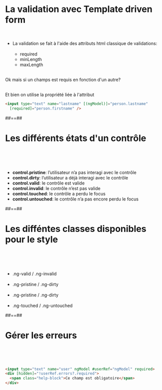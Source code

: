 <!-- .slide: class="with-code inconsolata" -->
# La validation avec Template driven form
<br>

- La validation se fait à l'aide des attributs html classique de validations:<br><br>
    - required
    - minLength
    - maxLength
<br><br>

Ok mais si un champs est requis en fonction d'un autre?
<!-- .element: class="important" -->
<br>
Et bien on utilise la propriété liée à l'attribut
<br>

```html
<input type="text" name="lastname" [(ngModel)]="person.lastname"
  [required]="person.firstname" />
```
<!-- .element: class="big-code" -->

##==##

<!-- .slide -->
# Les différents états d'un contrôle
<br><br><br>

- <b>control.pristine</b>: l’utilisateur n’a pas interagi avec le contrôle
- <b>control.dirty</b>: l’utilisateur a déjà interagi avec le contrôle
- <b>control.valid</b>: le contrôle est valide
- <b>control.invalid</b>: le contrôle n’est pas valide
- <b>control.touched</b>: le contrôle a perdu le focus
- <b>control.untouched</b>: le contrôle n’a pas encore perdu le focus

##==##

<!-- .slide-->
# Les difféntes classes disponibles pour le style
<br><br><br>

- .ng-valid / .ng-invalid <br><br>
- .ng-pristine / .ng-dirty<br><br>
- .ng-pristine / .ng-dirty<br><br>
- .ng-touched / .ng-untouched

##==##

<!-- .slide: class="with-code inconsolata" -->
# Gérer les erreurs
<br><br><br>

```html
<input type="text" name="user" ngModel #userRef="ngModel" required>    
<div [hidden]="!userRef.errors?.required">
  <span class="help-block">Ce champ est obligatoire</span>
</div>
```
<!-- .element: class="big-code" -->
